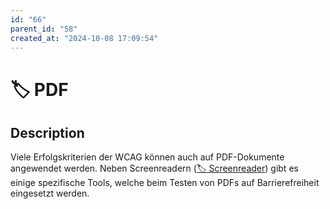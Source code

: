 ```yaml
---
id: "66"
parent_id: "58"
created_at: "2024-10-08 17:09:54"
---
```


# 🏷️ PDF

## Description

Viele Erfolgskriterien der WCAG können auch auf PDF-Dokumente angewendet werden. Neben Screenreadern ([🏷️ Screenreader](/en/tags/werkzeuge/screenreader)) gibt es einige spezifische Tools, welche beim Testen von PDFs auf Barrierefreiheit eingesetzt werden.